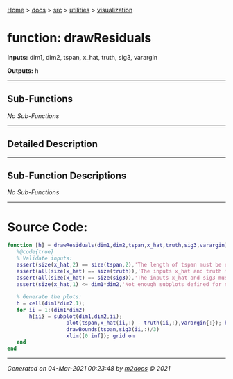 [Home](../../../index.md) > [docs](../../../docs_index.md) > [src](../../src_index.md) > [utilities](../utilities_index.md) > [visualization](visualization_index.md)  


# function: drawResiduals



**Inputs:** dim1, dim2, tspan, x_hat, truth, sig3, varargin

**Outputs:** h

 ***

## Sub-Functions

*No Sub-Functions*

 ***

## Detailed Description



 ***

## Sub-Function Descriptions

*No Sub-Functions*

 
 *** 

# Source Code:

 ```matlab 
 function [h] = drawResiduals(dim1,dim2,tspan,x_hat,truth,sig3,varargin)
    %@code{true}
    % Validate inputs:
    assert(size(x_hat,2) == size(tspan,2),'The length of tspan must be equal to length of x_hat')
    assert(all(size(x_hat) == size(truth)),'The inputs x_hat and truth must be the same size')
    assert(all(size(x_hat) == size(sig3)),'The inputs x_hat and sig3 must be the same size')
    assert(size(x_hat,1) <= dim1*dim2,'Not enough subplots defined for number of states given')
    
    % Generate the plots:
    h = cell(dim1*dim2,1);
    for ii = 1:(dim1*dim2)
        h{ii} = subplot(dim1,dim2,ii);
                    plot(tspan,x_hat(ii,:) - truth(ii,:),varargin{:}); hold on
                    drawBounds(tspan,sig3(ii,:)/3)
                    xlim([0 inf]); grid on
    end
end 
``` 
 
***

*Generated on 04-Mar-2021 00:23:48 by [m2docs](https://github.com/crgnam-research/m2docs) © 2021*
